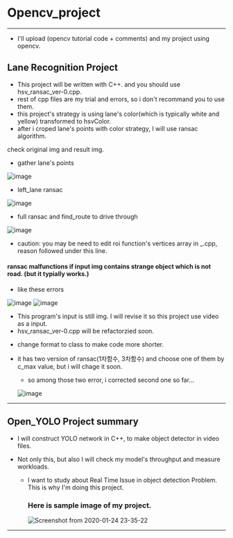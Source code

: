 # Opencv_project
---
* I'll upload (opencv tutorial code + comments) and my project using opencv.
## Lane Recognition Project
* This project will be written with C++. and you should use hsv_ransac_ver-0.cpp.
* rest of cpp files are my trial and errors, so i don't recommand you to use them.
* this project's strategy is using lane's color(which is typically white and yellow) transformed to hsvColor.
* after i croped lane's points with color strategy, I will use ransac algorithm.

check original img and result img.
* gather lane's points 

![image](https://user-images.githubusercontent.com/42925197/75315771-fa936300-58a6-11ea-90f9-56c6a9d05825.png)

* left_lane ransac

![image](https://user-images.githubusercontent.com/42925197/75315692-bacc7b80-58a6-11ea-929f-c536cb8aed2a.png)

* full ransac and find_route to drive through

![image](https://user-images.githubusercontent.com/42925197/75315790-0848e880-58a7-11ea-9373-e495643f28e4.png)
  * caution: you may be need to edit roi function's vertices array in _.cpp, reason followed under this line.
  #### ransac malfunctions if input img contains strange object which is not road.   (but it typially works.)
  
  * like these errors
  
   ![image](https://user-images.githubusercontent.com/42925197/75437233-41618580-5999-11ea-8924-8f26efc1472b.png)
   ![image](https://user-images.githubusercontent.com/42925197/75442945-cbaee700-59a3-11ea-829e-93762d4a1ace.png)

  * This program's input is still img. I will revise it so this project use video as a input.
  * hsv_ransac_ver-0.cpp will be refactorzied soon.
  - change format to class to make code more shorter.
  - it has two version of ransac(1차함수, 3차함수) and choose one of them by c_max value, but i will chage it soon.
     * so among those two error, i corrected second one so far...
     
     ![image](https://user-images.githubusercontent.com/42925197/75443203-3eb85d80-59a4-11ea-866f-14905a56ae8b.png)

---
## Open_YOLO Project summary
* I will construct YOLO network in C++, to make object detector in video files.

* Not only this, but also I will check my model's throughput and measure workloads.
  * I want to study about Real Time Issue in object detection Problem. This is why I'm doing this project.

    ### Here is sample image of my project.
    ![Screenshot from 2020-01-24 23-35-22](https://user-images.githubusercontent.com/42925197/73077399-70508b80-3f03-11ea-85fa-f2a6351760d5.png)

---



